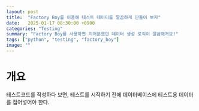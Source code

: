 ```yaml
---
layout: post
title:  "Factory Boy를 이용해 테스트 데이터를 깔끔하게 만들어 보자"
date:   2025-01-17 08:30:00 +0900
categories: "Testing"
summary: "Factory Boy를 사용하면 지저분했던 데이터 생성 로직이 깔끔해져요!"
tags: ["python", "testing", "factory_boy"]
image: ""
---
```


# 개요

테스트코드를 작성하다 보면, 테스트를 시작하기 전에 데이터베이스에 테스트용 데이터를 집어넣어야 한다.